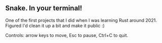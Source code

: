 ## Snake. In your terminal!

One of the first projects that I did when I was learning Rust around 2021. Figured I'd clean it up a bit and make it public :)

Controls: arrow keys to move, Esc to pause, Ctrl+C to quit.